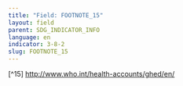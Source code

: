 ```yaml
---
title: "Field: FOOTNOTE_15"
layout: field
parent: SDG_INDICATOR_INFO
language: en
indicator: 3-8-2
slug: FOOTNOTE_15
---
```

[^15] http://www.who.int/health-accounts/ghed/en/